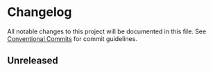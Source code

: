 # Changelog

All notable changes to this project will be documented in this file.
See [Conventional Commits](https://conventionalcommits.org) for commit guidelines.

## Unreleased
